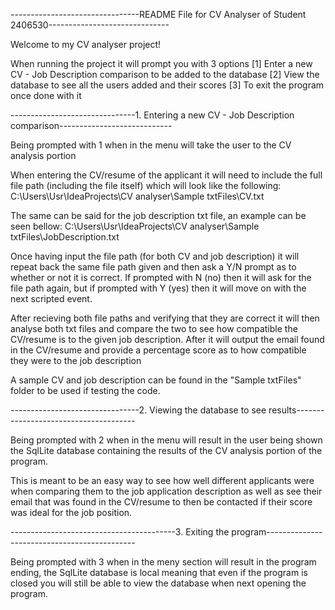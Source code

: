 --------------------------------README File for CV Analyser of Student 2406530------------------------------

Welcome to my CV analyser project!

When running the project it will prompt you with 3 options
[1] Enter a new CV - Job Description comparison to be added to the database
[2] View the database to see all the users added and their scores
[3] To exit the program once done with it

-------------------------------1. Entering a new CV - Job Description comparison----------------------------

Being prompted with 1 when in the menu will take the user to the CV analysis portion

When entering the CV/resume of the applicant it will need to include the full file path (including the file
itself) which will look like the following:
C:\Users\Usr\IdeaProjects\CV analyser\Sample txtFiles\CV.txt

The same can be said for the job description txt file, an example can be seen bellow:
C:\Users\Usr\IdeaProjects\CV analyser\Sample txtFiles\JobDescription.txt

Once having input the file path (for both CV and job description) it will repeat back the same file path 
given and then ask a Y/N prompt as to whether or not it is correct. If prompted with N (no) then it will ask
for the file path again, but if prompted with Y (yes) then it will move on with the next scripted event.

After recieving both file paths and verifying that they are correct it will then analyse both txt files and
compare the two to see how compatible the CV/resume is to the given job description. After it will output
the email found in the CV/resume and provide a percentage score as to how compatible they were to the job
description

A sample CV and job description can be found in the "Sample txtFiles" folder to be used if testing the code.

--------------------------------2. Viewing the database to see results--------------------------------------

Being prompted with 2 when in the menu will result in the user being shown the SqlLite database containing
the results of the CV analysis portion of the program. 

This is meant to be an easy way to see how well different applicants were when comparing them to the job 
application description as well as see their email that was found in the CV/resume to then be contacted if
their score was ideal for the job position.

-----------------------------------------3. Exiting the program---------------------------------------------

Being prompted with 3 when in the meny section will result in the program ending, the SqlLite database is
local meaning that even if the program is closed you will still be able to view the database when next
opening the program.
